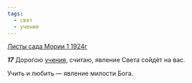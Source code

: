 ```yaml
---
tags:
  - свет
  - учение
---
```


[Листы сада Мории 1 1924г](https://127.0.0.1:4002/agni/1924)

___17___
Дорогою [учения](../../../tags/#учение), считаю, явление Света сойдёт на вас.   

Учить и любить — явление милости Бога.   

